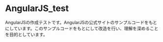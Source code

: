 # AngularJS_test
AngularJSの作成テストです。AngularJSの公式サイトのサンプルコードをもとにしています。このサンプルコードをもとにして改造を行い、理解を深めることを目的としています。
